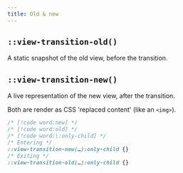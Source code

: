 ```yaml
---
title: Old & new
---
```


## `::view-transition-old()`

A static snapshot of the old view, before the transition.

## `::view-transition-new()`

A live representation of the new view, after the transition.

Both are render as CSS 'replaced content' (like an `<img>`).

```css
/* [!code word:new] */
/* [!code word:old] */
/* [!code word:\:only-child] */
/* Entering */
::view-transition-new(…):only-child {}
/* Exiting */
::view-transition-old(…):only-child {}
```
